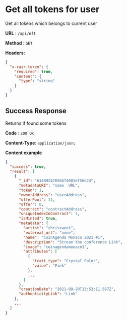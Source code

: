 # Get all tokens for user

Get all tokens which belongs to current user

**URL** : `/api/nft`

**Method** : `GET`

**Headers:**

```json
{
  "x-rair-token": {
    "required": true,
    "content": {
      "type": "string"
    }
  }
}
```

## Success Response

Returns if found some tokens

**Code** : `200 OK`

**Content-Type**: `application/json;`

**Content example**

```json
{
  "success": true,
  "result": [
    {
      "_id": "61489247656bf4001ef56e24",
      "metadataURI": "some  URL",
      "token": 1,
      "ownerAddress": "userAddress",
      "offerPool": 11,
      "offer": 0,
      "contract": "contractAddress",
      "uniqueIndexInContract": 1,
      "isMinted": true,
      "metadata": {
        "artist": "chrissweet",
        "external_url": "none",
        "name": "CoinAgenda Monaco 2021 #1",
        "description": "Stream the conference Link",
        "image": "coinagendamonaco1",
        "attributes": [
          {
            "trait_type": "Crystal Color",
            "value": "Pink"
          },
          ...
        ]
      },
      "creationDate": "2021-09-20T13:53:11.567Z",
      "authenticityLink": "Link"
    },
    ...
  ]
}
```

